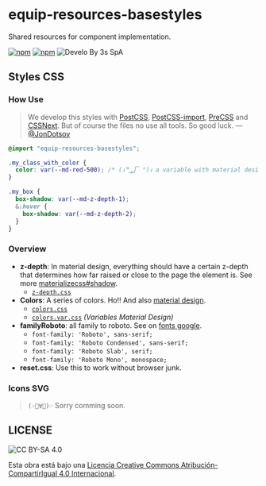 # equip-resources-basestyles
Shared resources for component implementation.

[![npm](https://goo.gl/CuVcGV)](https://www.npmjs.com/package/equip-resources-basestyles)
[![npm](https://goo.gl/0ojMSs)](https://www.npmjs.com/package/equip-resources-basestyles)
![Develo By 3s SpA](https://goo.gl/yeo8X3)

## Styles CSS
### How Use

> We develop this styles with [PostCSS][], [PostCSS-import][], [PreCSS][] and [CSSNext][]. But of course the files no use all tools. So good luck.
> — [@JonDotsoy][]

```css
@import "equip-resources-basestyles";

.my_class_with_color {
  color: var(--md-red-500); /* (ง ͠° ͟ل͜ ͡°)ง a variable with material design */
}

.my_box {
  box-shadow: var(--md-z-depth-1);
  &:hover {
    box-shadow: var(--md-z-depth-2);
  }
}
```

### Overview

- **z-depth**: In material design, everything should have a certain z-depth that determines how far raised or close to the page the element is. See more [materializecss#shadow](http://materializecss.com/shadow.html).
    + [`z-depth.css`](https://github.com/JonDotsoy/equip-resources-basestyles/blob/master/css/z-depth.css)
- **Colors**: A series of colors. Ho!! And also [material design](https://www.npmjs.com/package/material-colors).
    + [`colors.css`](https://github.com/JonDotsoy/equip-resources-basestyles/blob/master/css/colors.css)
    + [`colors.var.css`](https://github.com/shuhei/material-colors/blob/master/dist/colors.var.css) *(Variables Material Design)*
- **familyRoboto**: all family to roboto. See on [fonts google](https://fonts.google.com/?query=roboto).
    + `font-family: 'Roboto', sans-serif;`
    + `font-family: 'Roboto Condensed', sans-serif;`
    + `font-family: 'Roboto Slab', serif;`
    + `font-family: 'Roboto Mono', monospace;`
- **reset.css**: Use this to work without browser junk.


### Icons SVG
> `(☞ﾟ∀ﾟ)☞` Sorry comming soon.

## LICENSE
![CC BY-SA 4.0](https://i.creativecommons.org/l/by-sa/4.0/80x15.png)

Esta obra está bajo una [Licencia Creative Commons Atribución-CompartirIgual 4.0 Internacional](http://creativecommons.org/licenses/by-sa/4.0/).

[@JonDotsoy]: https://github.com/jondotsoy
[PostCSS-import]: https://github.com/postcss/postcss-import
[PostCSS]: https://github.com/postcss/postcss
[PreCSS]: https://github.com/jonathantneal/precss
[CSSNext]: http://cssnext.io/
